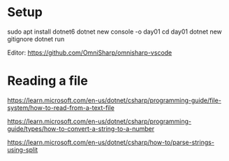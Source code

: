 # Setup

sudo apt install dotnet6
dotnet new console -o day01
cd day01
dotnet new gitignore
dotnet run

Editor: https://github.com/OmniSharp/omnisharp-vscode

# Reading a file

https://learn.microsoft.com/en-us/dotnet/csharp/programming-guide/file-system/how-to-read-from-a-text-file

https://learn.microsoft.com/en-us/dotnet/csharp/programming-guide/types/how-to-convert-a-string-to-a-number

https://learn.microsoft.com/en-us/dotnet/csharp/how-to/parse-strings-using-split